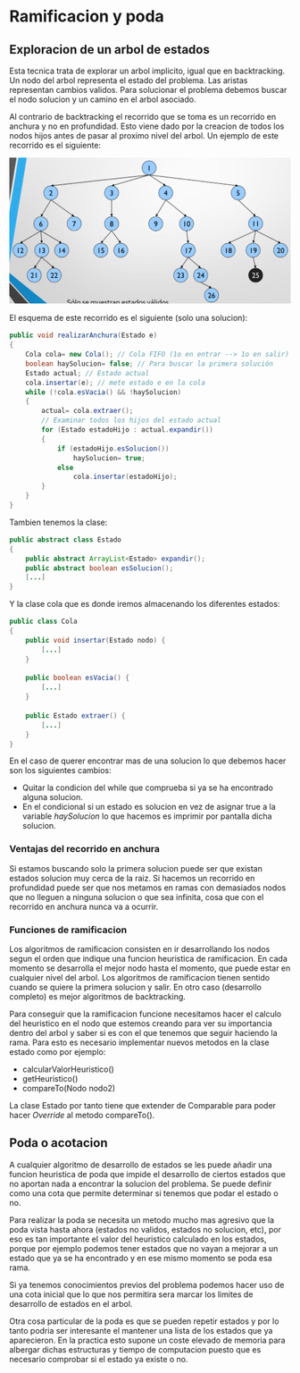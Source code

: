# Ramificacion y poda
## Exploracion de un arbol de estados
Esta tecnica trata de explorar un arbol implicito, igual que en backtracking. Un nodo del arbol representa el estado del problema. Las aristas representan cambios validos.
Para solucionar el problema debemos buscar el nodo solucion y un camino en el arbol asociado.

Al contrario de backtracking el recorrido que se toma es un recorrido en anchura y no en profundidad. Esto viene dado por la creacion de todos los nodos hijos antes de pasar al proximo nivel del arbol. Un ejemplo de este recorrido es el siguiente:

![Recorrido en anchura](Recorrido_anchura.png)

El esquema de este recorrido es el siguiente (solo una solucion):
```java
public void realizarAnchura(Estado e)  
{  
	Cola cola= new Cola(); // Cola FIFO (1o en entrar --> 1o en salir)  
	boolean haySolucion= false; // Para buscar la primera solución  
	Estado actual; // Estado actual  
	cola.insertar(e); // mete estado e en la cola  
	while (!cola.esVacia() && !haySolucion)  
	{  
		actual= cola.extraer();  
		// Examinar todos los hijos del estado actual  
		for (Estado estadoHijo : actual.expandir())  
		{  
			if (estadoHijo.esSolucion())  
				haySolucion= true;  
			else  
				cola.insertar(estadoHijo);  
		}  
	}  
}
```

Tambien tenemos la clase:
```java
public abstract class Estado  
{  
	public abstract ArrayList<Estado> expandir();  
	public abstract boolean esSolucion();  
	[...]  
}
```

Y la clase cola que es donde iremos almacenando los diferentes estados:
```java
public class Cola  
{  
	public void insertar(Estado nodo) {  
		[...]  
	}  
	
	public boolean esVacia() {  
		[...]  
	}  
	
	public Estado extraer() {  
		[...]  
	}  
}
```

En el caso de querer encontrar mas de una solucion lo que debemos hacer son los siguientes cambios:
* Quitar la condicion del while que comprueba si ya se ha encontrado alguna solucion.
* En el condicional si un estado es solucion en vez de asignar true a la variable *haySolucion* lo que hacemos es imprimir por pantalla dicha solucion.

### Ventajas del recorrido en anchura
Si estamos buscando solo la primera solucion puede ser que existan estados solucion muy cerca de la raiz.
Si hacemos un recorrido en profundidad puede ser que nos metamos en ramas con demasiados nodos que no lleguen a ninguna solucion o que sea infinita, cosa que con el recorrido en anchura nunca va a ocurrir.

### Funciones de ramificacion
Los algoritmos de ramificacion consisten en ir desarrollando los nodos segun el orden que indique una funcion heuristica de ramificacion.
En cada momento se desarrolla el mejor nodo hasta el momento, que puede estar en cualquier nivel del arbol.
Los algoritmos de ramificacion tienen sentido cuando se quiere la primera solucion y salir.
En otro caso (desarrollo completo) es mejor algoritmos de backtracking.

Para conseguir que la ramificacion funcione necesitamos hacer el calculo del heuristico en el nodo que estemos creando para ver su importancia dentro del arbol y saber si es con el que tenemos que seguir haciendo la rama. Para esto es necesario implementar nuevos metodos en la clase estado como por ejemplo:
* calcularValorHeuristico()
* getHeuristico()
* compareTo(Nodo nodo2)

La clase Estado por tanto tiene que extender de Comparable para poder hacer *Override* al metodo compareTo().


## Poda o acotacion
A cualquier algoritmo de desarrollo de estados se les puede añadir una funcion heuristica de poda que impide el desarrollo de ciertos estados que no aportan nada a encontrar la solucion del problema. Se puede definir como una cota que permite determinar si tenemos que podar el estado o no.

Para realizar la poda se necesita un metodo mucho mas agresivo que la poda vista hasta ahora (estados no validos, estados no solucion, etc), por eso es tan importante el valor del heuristico calculado en los estados, porque por ejemplo podemos tener estados que no vayan a mejorar a un estado que ya se ha encontrado y en ese mismo momento se poda esa rama.

Si ya tenemos conocimientos previos del problema podemos hacer uso de una cota inicial que lo que nos permitira sera marcar los limites de desarrollo de estados en el arbol.

Otra cosa particular de la poda es que se pueden repetir estados y por lo tanto podria ser interesante el mantener una lista de los estados que ya aparecieron. En la practica esto supone un coste elevado de memoria para albergar dichas estructuras y tiempo de computacion puesto que es necesario comprobar si el estado ya existe o no.
